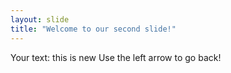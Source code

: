 ```yaml
---
layout: slide
title: "Welcome to our second slide!"
---
```

Your text: this is new
Use the left arrow to go back!
